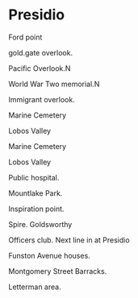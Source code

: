 # Presidio

Ford point

gold.gate overlook.

Pacific Overlook.N

World War Two memorial.N

Immigrant overlook.

Marine Cemetery

Lobos Valley

Marine Cemetery

Lobos Valley

Public hospital.

Mountlake Park.

Inspiration point.

 Spire. Goldsworthy

Officers club.
Next line in at Presidio

Funston Avenue houses.

Montgomery Street Barracks.

Letterman area.
